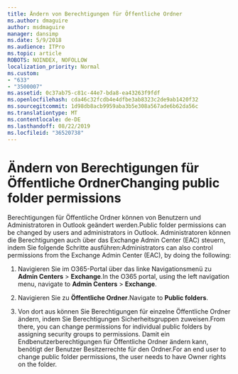 ```yaml
---
title: Ändern von Berechtigungen für Öffentliche Ordner
ms.author: dmaguire
author: msdmaguire
manager: dansimp
ms.date: 5/9/2018
ms.audience: ITPro
ms.topic: article
ROBOTS: NOINDEX, NOFOLLOW
localization_priority: Normal
ms.custom:
- "633"
- "3500007"
ms.assetid: 0c37ab75-c81c-44e7-bda8-ea43263f9fdf
ms.openlocfilehash: cda46c32fcdb4e4dfbe3ab8323c2de9ab1420f32
ms.sourcegitcommit: 1d98db8acb9959aba3b5e308a567ade6b62da56c
ms.translationtype: MT
ms.contentlocale: de-DE
ms.lasthandoff: 08/22/2019
ms.locfileid: "36520738"
---
```

# <a name="changing-public-folder-permissions"></a><span data-ttu-id="a773b-102">Ändern von Berechtigungen für Öffentliche Ordner</span><span class="sxs-lookup"><span data-stu-id="a773b-102">Changing public folder permissions</span></span>

<span data-ttu-id="a773b-103">Berechtigungen für Öffentliche Ordner können von Benutzern und Administratoren in Outlook geändert werden.</span><span class="sxs-lookup"><span data-stu-id="a773b-103">Public folder permissions can be changed by users and administrators in Outlook.</span></span> <span data-ttu-id="a773b-104">Administratoren können die Berechtigungen auch über das Exchange Admin Center (EAC) steuern, indem Sie folgende Schritte ausführen:</span><span class="sxs-lookup"><span data-stu-id="a773b-104">Administrators can also control permissions from the Exchange Admin Center (EAC), by doing the following:</span></span>
  
1. <span data-ttu-id="a773b-105">Navigieren Sie im O365-Portal über das linke Navigationsmenü zu **Admin Centers** \> **Exchange**.</span><span class="sxs-lookup"><span data-stu-id="a773b-105">In the O365 portal, using the left navigation menu, navigate to **Admin Centers** \> **Exchange**.</span></span>

2. <span data-ttu-id="a773b-106">Navigieren Sie zu **Öffentliche Ordner**.</span><span class="sxs-lookup"><span data-stu-id="a773b-106">Navigate to **Public folders**.</span></span>

3. <span data-ttu-id="a773b-107">Von dort aus können Sie Berechtigungen für einzelne Öffentliche Ordner ändern, indem Sie Berechtigungen Sicherheitsgruppen zuweisen.</span><span class="sxs-lookup"><span data-stu-id="a773b-107">From there, you can change permissions for individual public folders by assigning security groups to permissions.</span></span> <span data-ttu-id="a773b-108">Damit ein Endbenutzerberechtigungen für Öffentliche Ordner ändern kann, benötigt der Benutzer Besitzerrechte für den Ordner.</span><span class="sxs-lookup"><span data-stu-id="a773b-108">For an end user to change public folder permissions, the user needs to have Owner rights on the folder.</span></span>
